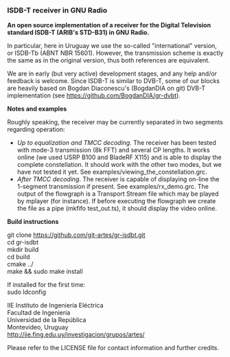 ### ISDB-T receiver in GNU Radio

**An open source implementation of a receiver for the Digital Television standard ISDB-T (ARIB's STD-B31) in GNU Radio.**

In particular, here in Uruguay we use the so-called "international" version, or ISDB-Tb (ABNT NBR 15601). However, the transmission scheme is exactly the same as in the original version, thus both references are equivalent.  

We are in early (but very active) development stages, and any help and/or feedback is welcome. Since ISDB-T is similar to DVB-T, some of our blocks are heavily based on Bogdan Diaconescu's (BogdanDIA on git) DVB-T implementation (see https://github.com/BogdanDIA/gr-dvbt). 

**Notes and examples**

Roughly speaking, the receiver may be currently separated in two segments regarding operation: 
- *Up to equalization and TMCC decoding.* The receiver has been tested with mode-3 transmission (8k FFT) and several CP lengths. It works online (we used USRP B100 and BladeRF X115) and is able to display the complete constellation. It should work with the other two modes, but we have not tested it yet. See examples/viewing_the_constellation.grc. 
- *After TMCC decoding.* The receiver is capable of displaying on-line the 1-segment transmission if present. See examples/rx_demo.grc. The output of the flowgraph is a Transport Stream file which may be played by mplayer (for instance). If before executing the flowgraph we create the file as a pipe (mkfifo test_out.ts), it should display the video online. 

**Build instructions**

git clone https://github.com/git-artes/gr-isdbt.git  
cd gr-isdbt  
mkdir build  
cd build  
cmake ../  
make && sudo make install  

If installed for the first time:   
sudo ldconfig  

IIE Instituto de Ingeniería Eléctrica  
Facultad de Ingeniería  
Universidad de la República  
Montevideo, Uruguay  
http://iie.fing.edu.uy/investigacion/grupos/artes/  
  
Please refer to the LICENSE file for contact information and further credits.   
